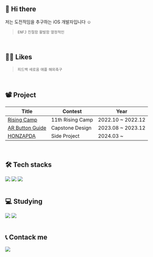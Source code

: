 ## 👋 Hi there
저는 도전적임을 추구하는 iOS 개발자입니다 ☺️
> `ENFJ` `친절함` `활발함` `열정적인` 
<br>

## 💁🏻 Likes
> `피드백` `새로움` `애플` `해외축구` 
<br>

## 📽️ Project
| **Title** | **Contest** | **Year** |
|---|---|---|
|[Rising Camp](https://github.com/0Hooni/RisingCamp)|11th Rising Camp|2022.10 ~ 2022.12|
|[AR Button Guide](https://github.com/0Hooni/ButtonARGuide)|Capstone Design|2023.08 ~ 2023.12|
|[HONZAPDA](https://github.com/Honzapda/Honzapda_iOS)|Side Project|2024.03 ~ |
<br>

## 🛠️ Tech stacks
<img src="https://img.shields.io/badge/Swift-F05138?style=for-the-badge&logo=Swift&logoColor=white"> <img src="https://img.shields.io/badge/Git-F05032?style=for-the-badge&logo=Git&logoColor=white"> <img src="https://img.shields.io/badge/C++-00599C?style=for-the-badge&logo=C%2B%2B&logoColor=white">
<br>
<br>

## 💻 Studying
<img src="https://img.shields.io/badge/Python-3776AB?style=for-the-badge&logo=Python&logoColor=white"> <img src="https://img.shields.io/badge/Figma-F24E1E?style=for-the-badge&logo=Figma&logoColor=white">
<br>
<br>
    
## 📞 Contack me
<a href="mailto:thddudgns972@gmail.com"><img src="https://img.shields.io/badge/Gmail-EA4335?style=for-the-badge&logo=Gmail&logoColor=white&link=mailto:thddudgns972@gmail.com"/></a>
